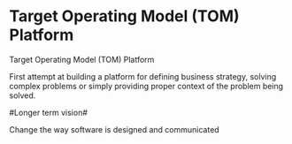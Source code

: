 Target Operating Model (TOM) Platform
===
Target Operating Model (TOM) Platform

First attempt at building a platform for defining business strategy, solving complex problems or simply providing proper context of the problem being solved.

#Longer term vision# 

Change the way software is designed and communicated
